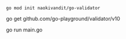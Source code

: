 ### 
```
go mod init naokivandit/go-validator
```

go get github.com/go-playground/validator/v10

go run main.go